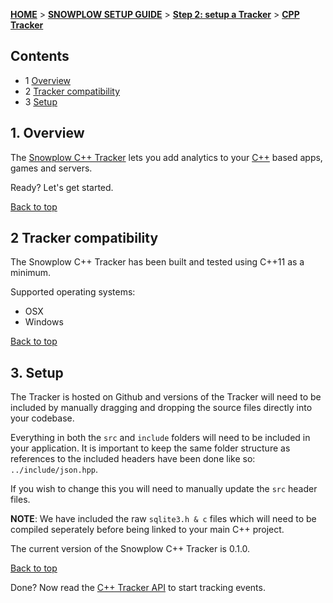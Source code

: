 <a name="top" />

[**HOME**](Home) > [**SNOWPLOW SETUP GUIDE**](Setting-up-Snowplow) > [**Step 2: setup a Tracker**](Setting-up-a-Tracker) > [**CPP Tracker**](CPP-tracker-setup)

## Contents

- 1 [Overview](#overview)  
- 2 [Tracker compatibility](#compatibility)  
- 3 [Setup](#setup)

<a name="overview" />

## 1. Overview

The [Snowplow C++ Tracker](https://github.com/snowplow/snowplow-cpp-tracker) lets you add analytics to your [C++][cpp] based apps, games and servers.

Ready? Let's get started.

[Back to top](#top)

<a name="compatibility" />

## 2 Tracker compatibility

The Snowplow C++ Tracker has been built and tested using C++11 as a minimum.  

Supported operating systems:

- OSX
- Windows

[Back to top](#top)

<a name="setup" />

## 3. Setup

The Tracker is hosted on Github and versions of the Tracker will need to be included by manually dragging and dropping the source files directly into your codebase.

Everything in both the `src` and `include` folders will need to be included in your application.  It is important to keep the same folder structure as references to the included headers have been done like so: `../include/json.hpp`.

If you wish to change this you will need to manually update the `src` header files.

__NOTE__: We have included the raw `sqlite3.h & c` files which will need to be compiled seperately before being linked to your main C++ project. 

The current version of the Snowplow C++ Tracker is 0.1.0.

[Back to top](#top)

Done? Now read the [C++ Tracker API](CPP-Tracker) to start tracking events.

[cpp]: http://www.cplusplus.com/info/description/
